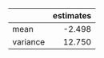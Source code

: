 |          |   estimates |
|:---------|------------:|
| mean     |      -2.498 |
| variance |      12.750 |